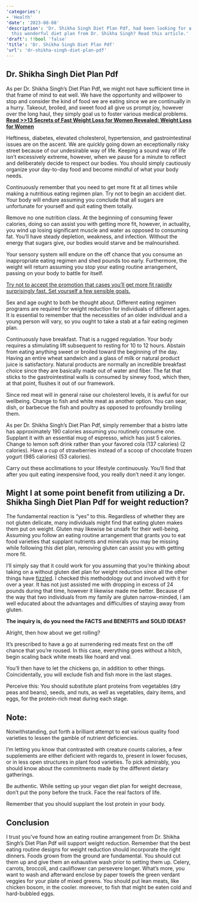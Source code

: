 ```yaml
---
'categories':
- 'Health'
'date': '2023-08-08'
'description': 'Dr. Shikha Singh Diet Plan Pdf, had been looking for a way to reach
  this wonderful diet plan from Dr. Shikha Singh? Read this article.'
'draft': !!bool 'false'
'title': 'Dr. Shikha Singh Diet Plan Pdf'
'url': 'dr-shikha-singh-diet-plan-pdf'
---
```

 

Dr. Shikha Singh Diet Plan Pdf
------------------------------


As per Dr. Shikha Singh’s Diet Plan Pdf, we might not have sufficient time in that frame of mind to eat well. We have the opportunity and willpower to stop and consider the kind of food we are eating since we are continually in a hurry. Takeout, broiled, and sweet food all give us prompt joy, however over the long haul, they simply goal us to foster various medical problems. **[Read >>13 Secrets of Fast Weight Loss for Women Revealed: Weight Loss for Women](https://vitalmayfair.com/13-secrets-of-fast-weight-loss-for-women-revealed-weight-loss-for-women/)**


Heftiness, diabetes, elevated cholesterol, hypertension, and gastrointestinal issues are on the ascent. We are quickly going down an exceptionally risky street because of our undesirable way of life. Keeping a sound way of life isn’t excessively extreme, however, when we pause for a minute to reflect and deliberately decide to respect our bodies. You should simply cautiously organize your day-to-day food and become mindful of what your body needs.


Continuously remember that you need to get more fit at all times while making a nutritious eating regimen plan. Try not to begin an accident diet. Your body will endure assuming you conclude that all sugars are unfortunate for yourself and quit eating them totally.


Remove no one nutrition class. At the beginning of consuming fewer calories, doing so can assist you with getting more fit, however, in actuality, you wind up losing significant muscle and water as opposed to consuming fat. You’ll have steady depletion, weakness, and infection. Without the energy that sugars give, our bodies would starve and be malnourished.


Your sensory system will endure on the off chance that you consume an inappropriate eating regimen and shed pounds too early. Furthermore, the weight will return assuming you stop your eating routine arrangement, passing on your body to battle for itself.


[Try not to accept the promotion that cases you’ll get more fit rapidly surprisingly fast. Set yourself a few sensible goals.](https://vitalmayfair.com/weight-loss-on-hcg/)


Sex and age ought to both be thought about. Different eating regimen programs are required for weight reduction for individuals of different ages. It is essential to remember that the necessities of an older individual and a young person will vary, so you ought to take a stab at a fair eating regimen plan.


Continuously have breakfast. That is a rugged regulation. Your body requires a stimulating lift subsequent to resting for 10 to 12 hours. Abstain from eating anything sweet or broiled toward the beginning of the day. Having an entire wheat sandwich and a glass of milk or natural product juice is satisfactory. Natural products are normally an incredible breakfast choice since they are basically made out of water and fiber. The fat that sticks to the gastrointestinal walls is consumed by sinewy food, which then, at that point, flushes it out of our framework.


Since red meat will in general raise our cholesterol levels, it is awful for our wellbeing. Change to fish and white meat as another option. You can sear, dish, or barbecue the fish and poultry as opposed to profoundly broiling them.


As per Dr. Shikha Singh’s Diet Plan Pdf, simply remember that a bistro latte has approximately 190 calories assuming you routinely consume one. Supplant it with an essential mug of espresso, which has just 5 calories. Change to lemon soft drink rather than your favored cola (137 calories) (2 calories). Have a cup of strawberries instead of a scoop of chocolate frozen yogurt (985 calories) (53 calories).


Carry out these acclimations to your lifestyle continuously. You’ll find that after you quit eating inexpensive food, you really don’t need it any longer.


Might I at some point benefit from utilizing a Dr. Shikha Singh Diet Plan Pdf for weight reduction?
---------------------------------------------------------------------------------------------------


The fundamental reaction is “yes” to this. Regardless of whether they are not gluten delicate, many individuals might find that eating gluten makes them put on weight. Gluten may likewise be unsafe for their well-being. Assuming you follow an eating routine arrangement that grants you to eat food varieties that supplant nutrients and minerals you may be missing while following this diet plan, removing gluten can assist you with getting more fit.


I’ll simply say that it could work for you assuming that you’re thinking about taking on a without gluten diet plan for weight reduction since all the other things have [fizzled](https://vitalmayfair.com/tips-to-lose-belly-fat-after-a-c-section/). I checked this methodology out and involved with it for over a year. It has not just assisted me with dropping in excess of 24 pounds during that time, however it likewise made me better. Because of the way that two individuals from my family are gluten narrow-minded, I am well educated about the advantages and difficulties of staying away from gluten.


**The inquiry is, do you need the FACTS and BENEFITS and SOLID IDEAS?**


Alright, then how about we get rolling?


It’s prescribed to have a go at surrendering red meats first on the off chance that you’re roused. In this case, everything goes without a hitch, begin scaling back white meats like hoard and veal.


You’ll then have to let the chickens go, in addition to other things. Coincidentally, you will exclude fish and fish more in the last stages.


Perceive this: You should substitute plant proteins from vegetables (dry peas and beans), seeds, and nuts, as well as vegetables, dairy items, and eggs, for the protein-rich meat during each stage.


Note:
-----


Notwithstanding, put forth a brilliant attempt to eat various quality food varieties to lessen the gamble of nutrient deficiencies.


I’m letting you know that contrasted with creature counts calories, a few supplements are either deficient with regards to, present in lower focuses, or in less open structures in plant food varieties. To pick admirably, you should know about the commitments made by the different dietary gatherings.


Be authentic. While setting up your vegan diet plan for weight decrease, don’t put the pony before the truck. Face the real factors of life.


Remember that you should supplant the lost protein in your body.


Conclusion
----------


I trust you’ve found how an eating routine arrangement from Dr. Shikha Singh’s Diet Plan Pdf will support weight reduction. Remember that the best eating routine designs for weight reduction should incorporate the right dinners. Foods grown from the ground are fundamental. You should cut them up and give them an exhaustive wash prior to setting them up. Celery, carrots, broccoli, and cauliflower can persevere longer. What’s more, you want to wash and afterward enclose by paper towels the green verdant veggies for your plate of mixed greens. You should put lean meats, like chicken bosom, in the cooler. moreover, to fish that might be eaten cold and hard-bubbled eggs.


